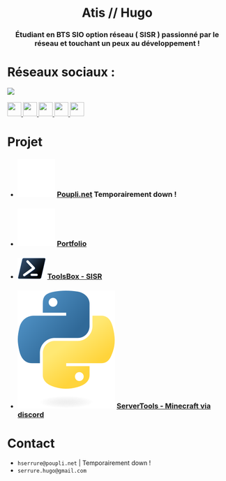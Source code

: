 <h1 align="center">Atis // Hugo </h1>
<h3 align="center">Étudiant en BTS SIO option réseau ( SISR ) passionné par le réseau et touchant un peux au développement ! </h3>


# Réseaux sociaux : 
<a href="https://www.twitch.tv/atis_fps" target="_blank" rel="noreferrer"><img
src="https://img.shields.io/twitch/status/atis_fps?logo=twitchsx&style=for-the-badge&color=0891b2&labelColor=1c1917&label=STATUS+TWITCH" /> </a>
<p align="left">
    <a href="https://www.linkedin.com/in/hugo-serrure/" target="_blank" rel="noreferrer">
        <picture>
            <source media="(prefers-color-scheme: dark)" srcset="https://raw.githubusercontent.com/rahuldkjain/github-profile-readme-generator/master/src/images/icons/Social/linked-in-alt.svg" />
            <source media="(prefers-color-scheme: light)" srcset="https://raw.githubusercontent.com/rahuldkjain/github-profile-readme-generator/master/src/images/icons/Social/linked-in-alt.svg" />
            <img src="https://raw.githubusercontent.com/rahuldkjain/github-profile-readme-generator/master/src/images/icons/Social/linked-in-alt.svg" width="32" height="32" />
        </picture>
    </a>
    <a href="https://twitter.com/AtisFPS" target="_blank" rel="noreferrer">
        <picture>
            <source media="(prefers-color-scheme: dark)" srcset="https://raw.githubusercontent.com/rahuldkjain/github-profile-readme-generator/master/src/images/icons/Social/twitter.svg" />
            <source media="(prefers-color-scheme: light)" srcset="https://raw.githubusercontent.com/rahuldkjain/github-profile-readme-generator/master/src/images/icons/Social/twitter.svg" />
            <img src="https://raw.githubusercontent.com/rahuldkjain/github-profile-readme-generator/master/src/images/icons/Social/twitter.svg" width="32" height="32" />
        </picture>
    </a>
    <a href="https://www.youtube.com/@AtisFPS" target="_blank" rel="noreferrer">
        <picture>
            <source media="(prefers-color-scheme: dark)" srcset="https://raw.githubusercontent.com/rahuldkjain/github-profile-readme-generator/master/src/images/icons/Social/youtube.svg" />
            <source media="(prefers-color-scheme: light)" srcset="https://raw.githubusercontent.com/rahuldkjain/github-profile-readme-generator/master/src/images/icons/Social/youtube.svg" />
            <img src="https://raw.githubusercontent.com/rahuldkjain/github-profile-readme-generator/master/src/images/icons/Social/youtube.svg" width="32" height="32" />
        </picture>
    </a>
    <a href="https://www.twitch.tv/atis_fps" target="_blank" rel="noreferrer">
        <picture>
            <source media="(prefers-color-scheme: dark)" srcset="https://raw.githubusercontent.com/rahuldkjain/github-profile-readme-generator/master/src/images/icons/Social/twitch.svg" />
            <source media="(prefers-color-scheme: light)" srcset="https://raw.githubusercontent.com/rahuldkjain/github-profile-readme-generator/master/src/images/icons/Social/twitch.svg" />
            <img src="https://raw.githubusercontent.com/rahuldkjain/github-profile-readme-generator/master/src/images/icons/Social/twitch.svg" width="32" height="32" />
        </picture>
    </a>
    <a href="https://discord.gg/sSYEQUcwtf" target="_blank" rel="noreferrer">
        <picture>
            <source media="(prefers-color-scheme: dark)" srcset="https://raw.githubusercontent.com/rahuldkjain/github-profile-readme-generator/master/src/images/icons/Social/discord.svg" />
            <source media="(prefers-color-scheme: light)" srcset="https://raw.githubusercontent.com/rahuldkjain/github-profile-readme-generator/master/src/images/icons/Social/discord.svg" />
            <img src="https://raw.githubusercontent.com/rahuldkjain/github-profile-readme-generator/master/src/images/icons/Social/discord.svg" width="32" height="32" />
        </picture>
    </a>
</p>




# Projet

- ### ![Poupli.net][] [Poupli.net](https://www.poupli.net) Temporairement down ! 
- ### ![Poupli.net][] [Portfolio](https://hserrure.poupli.net) 
 
- ### ![Powershell][] [ToolsBox - SISR ](https://github.com/AtisFPS/ToolsBox)
- ### ![Shell et Python][] [ServerTools - Minecraft via discord ](https://github.com/AtisFPS/Minecraft-ServerTools)


[Poupli.net]: https://raw.githubusercontent.com/AtisFPS/AtisFPS/bc68b3bcba6286dbd65da59cbdb90771cf394d05/upload/Logo-PPNET-32x32-W.svg
[Powershell]: https://raw.githubusercontent.com/AtisFPS/AtisFPS/819441a3ee57d593782b0f457718c1894131187d/upload/ps_black_32.svg
[Shell et Python]: https://raw.githubusercontent.com/AtisFPS/AtisFPS/819441a3ee57d593782b0f457718c1894131187d/upload/shell_python.svg

 


# Contact
- ```hserrure@poupli.net``` | Temporairement down ! 
- ```serrure.hugo@gmail.com```
